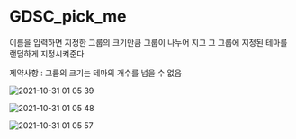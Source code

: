 # GDSC_pick_me
이름을 입력하면 지정한 그룹의 크기만큼 그룹이 나누어 지고
그 그룹에 지정된 테마를 랜덤하게 지정시켜준다

제약사항 : 그룹의 크기는 테마의 개수를 넘을 수 없음

![2021-10-31 01 05 39](https://user-images.githubusercontent.com/87767242/139540811-b9faaef4-a239-427f-8c51-615fe72c9c3a.png)


![2021-10-31 01 05 48](https://user-images.githubusercontent.com/87767242/139540812-74100990-55e1-4113-b5bf-667f4cb266a0.png)


![2021-10-31 01 05 57](https://user-images.githubusercontent.com/87767242/139540813-0dc95846-1d69-43bb-aedd-ebc2a5b98d58.png)

